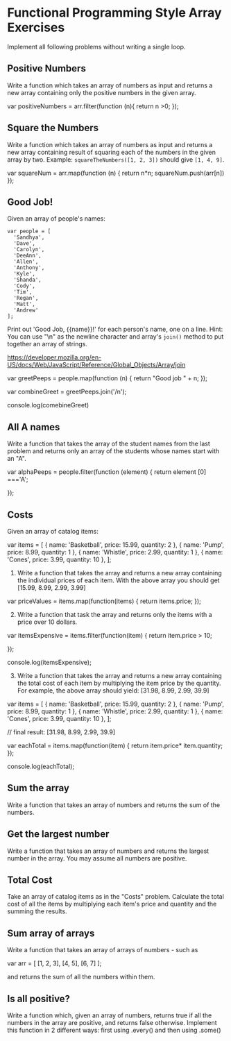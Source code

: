 # Functional Programming Style Array Exercises

Implement all following problems without writing a single loop.

## Positive Numbers

Write a function which takes an array of numbers as input and returns a new array containing only the positive numbers in the given array.

var positiveNumbers  = arr.filter(function (n){
  return n >0;
  });

## Square the Numbers

Write a function which takes an array of numbers as input and returns a new array containing result of squaring each of the numbers in the given array by two. Example: `squareTheNumbers([1, 2, 3])` should give `[1, 4, 9]`.

var squareNum = arr.map(function (n) {
  return n*n;
  squareNum.push(arr[n])
});



## Good Job!

Given an array of people's names:

```
var people = [
  'Sandhya',
  'Dave',
  'Carolyn',
  'DeeAnn',
  'Allen',
  'Anthony',
  'Kyle',
  'Shanda',
  'Cody',
  'Tim',
  'Regan',
  'Matt',
  'Andrew'
];
```

Print out 'Good Job, {{name}}!' for each person's name, one on a line. Hint: You can use "\n" as the newline character and array's `join()` method to put together an array of strings.

https://developer.mozilla.org/en-US/docs/Web/JavaScript/Reference/Global_Objects/Array/join

var greetPeeps = people.map(function (n) {
  return "Good job " + n;
});

var combineGreet = greetPeeps.join('/n');

console.log(comebineGreet)


## All A names

Write a function that takes the array of the student names from the last problem and returns only an array of the students whose names start with an "A".


var alphaPeeps = people.filter(function (element) {
return element [0] ==='A';

});



## Costs

Given an array of catalog items:

var items = [
  { name: 'Basketball', price: 15.99, quantity: 2 },
  { name: 'Pump', price: 8.99, quantity: 1 },
  { name: 'Whistle', price: 2.99, quantity: 1 },
  { name: 'Cones', price: 3.99, quantity: 10 },
];

1. Write a function that takes the array and returns a new array containing the individual prices of each item. With the above array you should get [15.99, 8.99, 2.99, 3.99]

var priceValues = items.map(function(items) {
  return items.price;
  });


2. Write a function that task the array and returns only the items with a price over 10 dollars.

var itemsExpensive = items.filter(function(item) {
  return item.price > 10;

});

console.log(itemsExpensive);



3. Write a function that takes the array and returns a new array containing the total cost of each item by multiplying the item price by the quantity. For example, the above array should yield: [31.98, 8.99, 2.99, 39.9]


var items = [
  { name: 'Basketball', price: 15.99, quantity: 2 },
  { name: 'Pump', price: 8.99, quantity: 1 },
  { name: 'Whistle', price: 2.99, quantity: 1 },
  { name: 'Cones', price: 3.99, quantity: 10 },
];

// final result: [31.98, 8.99, 2.99, 39.9]

var eachTotal = items.map(function(item) {
  return item.price* item.quantity;
});

console.log(eachTotal);

## Sum the array

Write a function that takes an array of numbers and returns the sum of the numbers.

## Get the largest number

Write a function that takes an array of numbers and returns the largest number in the array. You may assume all numbers are positive.

## Total Cost

Take an array of catalog items as in the "Costs" problem. Calculate the total cost of all the items by multiplying each item's price and quantity and the summing the results.

## Sum array of arrays

Write a function that takes an array of arrays of numbers - such as

var arr = [
  [1, 2, 3],
  [4, 5],
  [6, 7]
];

and returns the sum of all the numbers within them.

## Is all positive?

Write a function which, given an array of numbers, returns true if all the numbers in the array are positive, and returns false otherwise. Implement this function in 2 different ways: first using .every() and then using .some()
